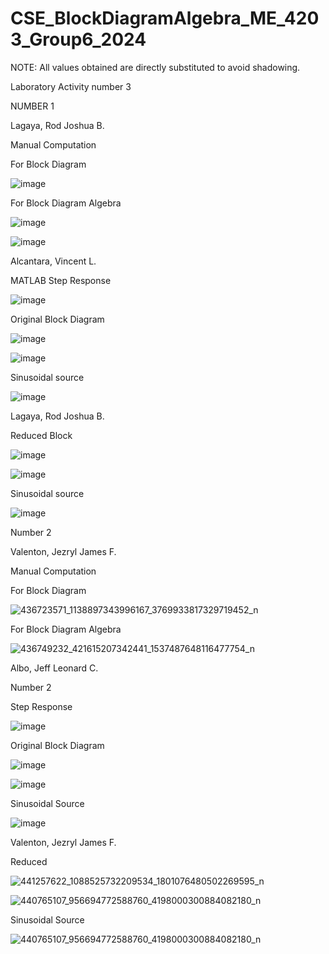 # CSE_BlockDiagramAlgebra_ME_4203_Group6_2024

NOTE: All values obtained are directly substituted to avoid shadowing.

Laboratory Activity number 3    

NUMBER 1    

Lagaya, Rod Joshua B.    

Manual Computation    

For Block Diagram   

![image](https://github.com/Vincent-Alcantara/CSE_BlockDiagramAlgebra_ME_4203_Group6_2024/assets/160557061/00e32d11-b168-428c-b39f-78526a1fbe0a)

For Block Diagram Algebra   

![image](https://github.com/Vincent-Alcantara/CSE_BlockDiagramAlgebra_ME_4203_Group6_2024/assets/160557061/2b0f6f1c-11f6-4708-a6de-201c3e98c86d)

![image](https://github.com/Vincent-Alcantara/CSE_BlockDiagramAlgebra_ME_4203_Group6_2024/assets/160557061/f5e8b399-7758-4fbf-9a49-0c2e8aa936e8)


Alcantara, Vincent L.   

MATLAB Step Response   

![image](https://github.com/Vincent-Alcantara/CSE_BlockDiagramAlgebra_ME_4203_Group6_2024/assets/160556975/6e76d8fa-e22c-4623-b2fe-fcabcf96c0d6)


Original Block Diagram   
 
![image](https://github.com/Vincent-Alcantara/CSE_BlockDiagramAlgebra_ME_4203_Group6_2024/assets/160556975/356a2971-5a56-4107-b27c-e81082f08fc9)

![image](https://github.com/Vincent-Alcantara/CSE_BlockDiagramAlgebra_ME_4203_Group6_2024/assets/160556975/1113e8d7-9247-449c-a828-910f2c6b4457)

Sinusoidal source  

![image](https://github.com/Vincent-Alcantara/CSE_BlockDiagramAlgebra_ME_4203_Group6_2024/assets/160556975/1671c718-2d6c-4ded-8e4e-9fa629b82afd)

Lagaya, Rod Joshua B.   

Reduced Block  

![image](https://github.com/Vincent-Alcantara/CSE_BlockDiagramAlgebra_ME_4203_Group6_2024/assets/160557061/b8e8befd-f563-4392-afc1-bc99938c5e93)


![image](https://github.com/Vincent-Alcantara/CSE_BlockDiagramAlgebra_ME_4203_Group6_2024/assets/160557061/abfb2c32-7c5e-433c-b21a-366486dda847)



Sinusoidal source   

![image](https://github.com/Vincent-Alcantara/CSE_BlockDiagramAlgebra_ME_4203_Group6_2024/assets/160557061/b8e8befd-f563-4392-afc1-bc99938c5e93)




Number 2  

  
Valenton, Jezryl James F.  


Manual Computation  

  For Block Diagram 

![436723571_1138897343996167_3769933817329719452_n](https://github.com/Vincent-Alcantara/CSE_BlockDiagramAlgebra_ME_4203_Group6_2024/assets/161010463/245f43ea-09b7-4a5f-a743-b676e01fe660)


  For Block Diagram Algebra

![436749232_421615207342441_1537487648116477754_n](https://github.com/Vincent-Alcantara/CSE_BlockDiagramAlgebra_ME_4203_Group6_2024/assets/161010463/b993d498-1a03-4f04-b822-fd8a1f4024cc)


Albo, Jeff Leonard C.

Number 2

Step Response

![image](https://github.com/Vincent-Alcantara/CSE_BlockDiagramAlgebra_ME_4203_Group6_2024/assets/161361767/d61cf033-fb3e-4166-a3d3-2999f824b09d)


Original Block Diagram

![image](https://github.com/Vincent-Alcantara/CSE_BlockDiagramAlgebra_ME_4203_Group6_2024/assets/161361767/c9bb39df-d166-4fab-b536-c861a972d5c7)

![image](https://github.com/Vincent-Alcantara/CSE_BlockDiagramAlgebra_ME_4203_Group6_2024/assets/161361767/36c5e499-d3da-4581-8388-d22cb9ab981c)


Sinusoidal Source

![image](https://github.com/Vincent-Alcantara/CSE_BlockDiagramAlgebra_ME_4203_Group6_2024/assets/161361767/4c3c4f22-edcf-4d46-88f5-3c691e39c7f0)


Valenton, Jezryl James F.

Reduced 


![441257622_1088525732209534_1801076480502269595_n](https://github.com/Vincent-Alcantara/CSE_BlockDiagramAlgebra_ME_4203_Group6_2024/assets/161010463/5a7d4ca5-d65e-4d0f-a97d-81f27cfa41f9)


![440765107_956694772588760_4198000300884082180_n](https://github.com/Vincent-Alcantara/CSE_BlockDiagramAlgebra_ME_4203_Group6_2024/assets/161010463/07a76961-95c4-4b4b-a836-15ffcffd9bce)



Sinusoidal Source

![440765107_956694772588760_4198000300884082180_n](https://github.com/Vincent-Alcantara/CSE_BlockDiagramAlgebra_ME_4203_Group6_2024/assets/161010463/006364d2-e7c5-4763-8ce5-100a413bf086)

